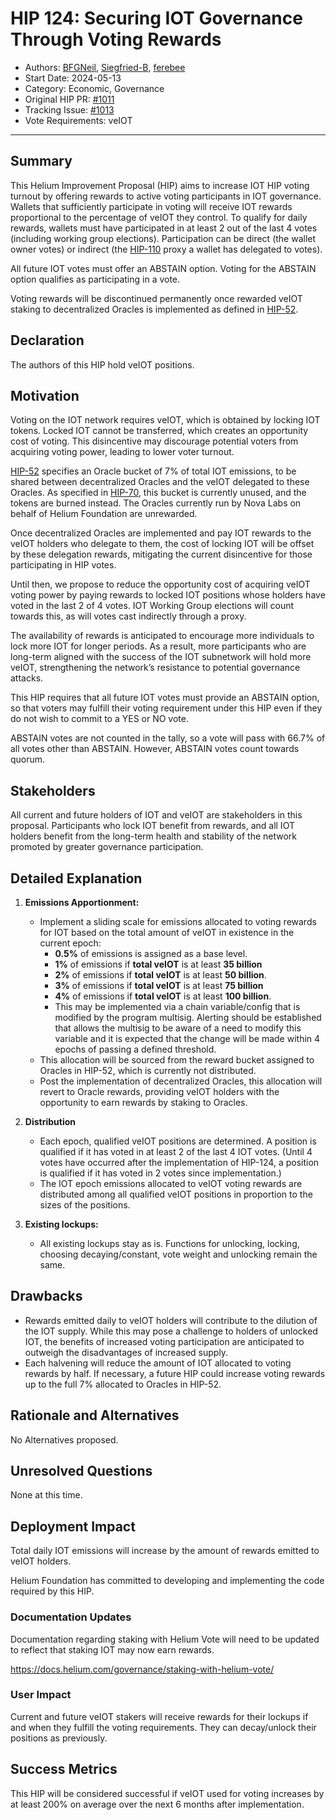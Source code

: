 # HIP 124: Securing IOT Governance Through Voting Rewards

- Authors: [BFGNeil](https://github.com/BFGNeil), [Siegfried-B](https://github.com/Siegfried-B), [ferebee](https://github.com/ferebee)
- Start Date: 2024-05-13
- Category: Economic, Governance
- Original HIP PR: [#1011](https://github.com/helium/HIP/pull/1011)
- Tracking Issue: [#1013](https://github.com/helium/HIP/issues/1013)
- Vote Requirements: veIOT

---

## Summary

This Helium Improvement Proposal (HIP) aims to increase IOT HIP voting turnout by offering rewards to active voting participants in IOT governance. Wallets that sufficiently participate in voting will receive IOT rewards proportional to the percentage of veIOT they control. To qualify for daily rewards, wallets must have participated in at least 2 out of the last 4 votes (including working group elections). Participation can be direct (the wallet owner votes) or indirect (the [HIP-110][hip-110] proxy a wallet has delegated to votes).

All future IOT votes must offer an ABSTAIN option. Voting for the ABSTAIN option qualifies as participating in a vote.
  
Voting rewards will be discontinued permanently once rewarded veIOT staking to decentralized Oracles is implemented as defined in [HIP-52][hip-52].

## Declaration

The authors of this HIP hold veIOT positions.

## Motivation

Voting on the IOT network requires veIOT, which is obtained by locking IOT tokens. Locked IOT cannot be transferred, which creates an opportunity cost of voting. This disincentive may discourage potential voters from acquiring voting power, leading to lower voter turnout.

[HIP-52][hip-52] specifies an Oracle bucket of 7% of total IOT emissions, to be shared between decentralized Oracles and the veIOT delegated to these Oracles. As specified in [HIP-70][hip-70], this bucket is currently unused, and the tokens are burned instead. The Oracles currently run by Nova Labs on behalf of Helium Foundation are unrewarded.

Once decentralized Oracles are implemented and pay IOT rewards to the veIOT holders who delegate to them, the cost of locking IOT will be offset by these delegation rewards, mitigating the current disincentive for those participating in HIP votes.

Until then, we propose to reduce the opportunity cost of acquiring veIOT voting power by paying rewards to locked IOT positions whose holders have voted in the last 2 of 4 votes. IOT Working Group elections will count towards this, as will votes cast indirectly through a proxy.

The availability of rewards is anticipated to encourage more individuals to lock more IOT for longer periods. As a result, more participants who are long-term aligned with the success of the IOT subnetwork will hold more veIOT, strengthening the network’s resistance to potential governance attacks.

This HIP requires that all future IOT votes must provide an ABSTAIN option, so that voters may fulfill their voting requirement under this HIP even if they do not wish to commit to a YES or NO vote.

ABSTAIN votes are not counted in the tally, so a vote will pass with 66.7% of all votes other than ABSTAIN. However, ABSTAIN votes count towards quorum.

## Stakeholders

All current and future holders of IOT and veIOT are stakeholders in this proposal. Participants who lock IOT benefit from rewards, and all IOT holders benefit from the long-term health and stability of the network promoted by greater governance participation.

## Detailed Explanation

1. **Emissions Apportionment:**
    - Implement a sliding scale for emissions allocated to voting rewards for IOT based on the total amount of veIOT in existence in the current epoch:
        - **0.5%** of emissions is assigned as a base level.
        - **1%** of emissions if **total veIOT** is at least **35 billion**
        - **2%** of emissions if **total veIOT** is at least **50 billion**.
        - **3%** of emissions if **total veIOT** is at least **75 billion**
        - **4%** of emissions if **total veIOT** is at least **100 billion**.
        - This may be implemented via a chain variable/config that is modified by the program multisig. Alerting should be established that allows the multisig to be aware of a need to modify this variable and it is expected that the change will be made within 4 epochs of passing a defined threshold. 
    - This allocation will be sourced from the reward bucket assigned to Oracles in HIP-52, which is currently not distributed.
    - Post the implementation of decentralized Oracles, this allocation will revert to Oracle rewards, providing veIOT holders with the opportunity to earn rewards by staking to Oracles.
    
2. **Distribution**
	- Each epoch, qualified veIOT positions are determined. A position is qualified if it has voted in at least 2 of the last 4 IOT votes. (Until 4 votes have occurred after the implementation of HIP-124, a position is qualified if it has voted in 2 votes since implementation.)
	- The IOT epoch emissions allocated to veIOT voting rewards are distributed among all qualified veIOT positions in proportion to the sizes of the positions.

3. **Existing lockups:**
    - All existing lockups stay as is. Functions for unlocking, locking, choosing decaying/constant, vote weight and unlocking remain the same.

## Drawbacks
- Rewards emitted daily to veIOT holders will contribute to the dilution of the IOT supply. While this may pose a challenge to holders of unlocked IOT, the benefits of increased voting participation are anticipated to outweigh the disadvantages of increased supply.
- Each halvening will reduce the amount of IOT allocated to voting rewards by half. If necessary, a future HIP could increase voting rewards up to the full 7% allocated to Oracles in HIP-52.

## Rationale and Alternatives

No Alternatives proposed.

## Unresolved Questions

None at this time.

## Deployment Impact

Total daily IOT emissions will increase by the amount of rewards emitted to veIOT holders.

Helium Foundation has committed to developing and implementing the code required by this HIP.

### Documentation Updates

Documentation regarding staking with Helium Vote will need to be updated to reflect that staking IOT may now earn rewards.

https://docs.helium.com/governance/staking-with-helium-vote/

### User Impact

Current and future veIOT stakers will receive rewards for their lockups if and when they fulfill the voting requirements. They can decay/unlock their positions as previously.

## Success Metrics

This HIP will be considered successful if veIOT used for voting increases by at least 200% on average over the next 6 months after implementation.

[hip-52]: https://github.com/helium/HIP/blob/main/0052-iot-dao.md
[hip-70]: https://github.com/helium/HIP/blob/main/0070-scaling-helium.md
[hip-110]: https://github.com/helium/HIP/blob/main/0110-proxy-voting.md
